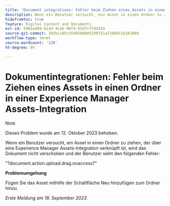 ```yaml
---
title: 'Document integrations: Fehler beim Ziehen eines Assets in einen Ordner in einer Experience Manager Assets-Integration'
description: Wenn ein Benutzer versucht, ein Asset in einen Ordner zu ziehen, der über eine Experience Manager Assets-Integration verknüpft ist, wird das Dokument nicht verschoben und der Benutzer sieht den folgenden Fehler.
hidefromtoc: true
feature: Digital Content and Documents
exl-id: 5965a409-b14d-4ceb-90f4-55d7cffd3d19
source-git-commit: 392bc185c5549300b05299751af260df1d161009
workflow-type: tm+mt
source-wordcount: '120'
ht-degree: 9%

---
```


# Dokumentintegrationen: Fehler beim Ziehen eines Assets in einen Ordner in einer Experience Manager Assets-Integration

>[!NOTE]
>
>Dieses Problem wurde am 12. Oktober 2023 behoben.

Wenn ein Benutzer versucht, ein Asset in einen Ordner zu ziehen, der über eine Experience Manager Assets-Integration verknüpft ist, wird das Dokument nicht verschoben und der Benutzer sieht den folgenden Fehler:

&quot;?document.action.upload.drag.noaccess?&quot;

**Problemumgehung**

Fügen Sie das Asset mithilfe der Schaltfläche Neu hinzufügen zum Ordner hinzu.

_Erste Meldung am 18. September 2023._
